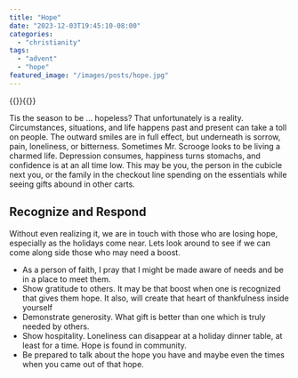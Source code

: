 ```yaml
---
title: "Hope"
date: "2023-12-03T19:45:10-08:00"
categories: 
  - "christianity"
tags:
  - "advent"
  - "hope"
featured_image: "/images/posts/hope.jpg"
---
```


{{<featuredimage>}}{{</featuredimage>}}

Tis the season to be ...  hopeless?  That unfortunately is a reality.  Circumstances, situations, and life happens past and present can take a toll on people.  The outward smiles are in full effect, but underneath is sorrow, pain, loneliness, or bitterness.  Sometimes Mr. Scrooge looks to be living a charmed life.  Depression consumes, happiness turns stomachs, and confidence is at an all time low. This may be you, the person in the cubicle next you, or the family in the checkout line spending on the essentials while seeing gifts abound in other carts.

## Recognize and Respond
Without even realizing it, we are in touch with those who are losing hope, especially as the holidays come near. Lets look around to see if we can come along side those who may need a boost. 

* As a person of faith, I pray that I might be made aware of needs and be in a place to meet them.  
* Show gratitude to others.  It may be that boost when one is recognized that gives them hope.  It also, will create that heart of thankfulness inside yourself
* Demonstrate generosity.  What gift is better than one which is truly needed by others.
* Show hospitality.  Loneliness can disappear at a holiday dinner table, at least for a time.  Hope is found in community.
* Be prepared to talk about the hope you have and maybe even the times when you came out of that hope.





